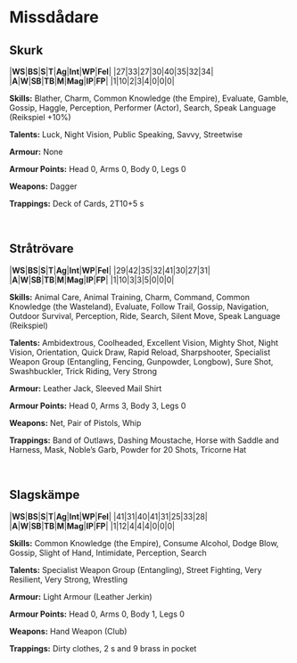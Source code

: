 # Missdådare

## Skurk

|**WS**|**BS**|**S**|**T**|**Ag**|**Int**|**WP**|**Fel**|
|27|33|27|30|40|35|32|34|
|**A**|**W**|**SB**|**TB**|**M**|**Mag**|**IP**|**FP**|
|1|10|2|3|4|0|0|0|

**Skills:** Blather, Charm, Common Knowledge (the Empire), Evaluate, 
Gamble, Gossip, Haggle, Perception, Performer (Actor), Search, Speak
Language (Reikspiel +10%)

**Talents:** Luck, Night Vision, Public Speaking, Savvy, Streetwise

**Armour:** None

**Armour Points:** Head 0, Arms 0, Body 0, Legs 0

**Weapons:** Dagger

**Trappings:** Deck of Cards, 2T10+5 s

<br>

## Stråtrövare

|**WS**|**BS**|**S**|**T**|**Ag**|**Int**|**WP**|**Fel**|
|29|42|35|32|41|30|27|31|
|**A**|**W**|**SB**|**TB**|**M**|**Mag**|**IP**|**FP**|
|1|10|3|3|5|0|0|0|

**Skills:** Animal Care, Animal Training, Charm, Command, Common
Knowledge (the Wasteland), Evaluate, Follow Trail, Gossip,
Navigation, Outdoor Survival, Perception, Ride, Search, Silent Move,
Speak Language (Reikspiel)

**Talents:** Ambidextrous, Coolheaded, Excellent Vision,
Mighty Shot, Night Vision, Orientation, Quick Draw,
Rapid Reload, Sharpshooter, Specialist Weapon Group (Entangling,
Fencing, Gunpowder, Longbow), Sure Shot, Swashbuckler, Trick
Riding, Very Strong

**Armour:** Leather Jack, Sleeved Mail Shirt

**Armour Points:** Head 0, Arms 3, Body 3, Legs 0

**Weapons:** Net, Pair of Pistols, Whip

**Trappings:** Band of Outlaws, Dashing Moustache, Horse with Saddle
and Harness, Mask, Noble’s Garb, Powder for 20 Shots, Tricorne Hat

<br/>

## Slagskämpe

|**WS**|**BS**|**S**|**T**|**Ag**|**Int**|**WP**|**Fel**|
|41|31|40|41|31|25|33|28|
|**A**|**W**|**SB**|**TB**|**M**|**Mag**|**IP**|**FP**|
|1|12|4|4|4|0|0|0|

**Skills:** Common Knowledge (the Empire), Consume Alcohol, Dodge Blow, Gossip,
Slight of Hand, Intimidate, Perception, Search

**Talents:** Specialist Weapon Group (Entangling), Street Fighting, Very 
Resilient, Very Strong, Wrestling

**Armour:** Light Armour (Leather Jerkin)

**Armour Points:** Head 0, Arms 0, Body 1, Legs 0

**Weapons:** Hand Weapon (Club)

**Trappings:** Dirty clothes, 2 s and 9 brass in pocket